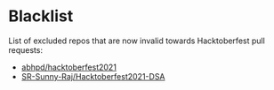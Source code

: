 # Blacklist
List of excluded repos that are now invalid towards Hacktoberfest pull requests:
* [abhpd/hacktoberfest2021](https://github.com/abhpd/hacktoberfest2021)
* [SR-Sunny-Raj/Hacktoberfest2021-DSA](https://github.com/SR-Sunny-Raj/Hacktoberfest2021-DSA)